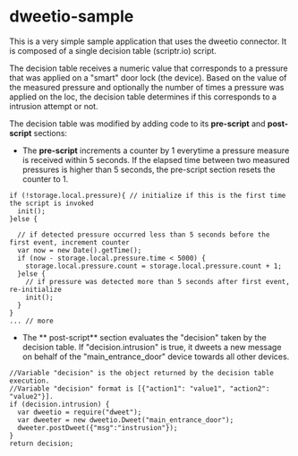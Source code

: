 # dweetio-sample

This is a very simple sample application that uses the dweetio connector. It is composed of a single decision table (scriptr.io) script.

The decision table receives a numeric value that corresponds to a pressure that was applied on a "smart" door lock (the device). 
Based on the value of the measured pressure and optionally the number of times a pressure was applied on the loc, the decision table determines if this corresponds to a intrusion attempt or not.

The decision table was modified by adding code to its **pre-script** and **post-script** sections:
- The **pre-script** increments a counter by 1 everytime a pressure measure is received within 5 seconds. If the elapsed time between two measured pressures is higher than 5 seconds, the pre-script section resets the counter to 1.
```
if (!storage.local.pressure){ // initialize if this is the first time the script is invoked
  init(); 
}else {
  
  // if detected pressure occurred less than 5 seconds before the first event, increment counter
  var now = new Date().getTime();  
  if (now - storage.local.pressure.time < 5000) {
    storage.local.pressure.count = storage.local.pressure.count + 1;
  }else {
    // if pressure was detected more than 5 seconds after first event, re-initialize
    init();
  }  
}
... // more
```
- The ** post-script** section evaluates the "decision" taken by the decision table. If "decision.intrusion" is true, it dweets a new message on behalf of the "main_entrance_door" device towards all other devices.
```
//Variable "decision" is the object returned by the decision table execution.
//Variable "decision" format is [{"action1": "value1", "action2":  "value2"}].
if (decision.intrusion) {
  var dweetio = require("dweet");
  var dweeter = new dweetio.Dweet("main_entrance_door");
  dweeter.postDweet({"msg":"instrusion"});
}
return decision;
```
